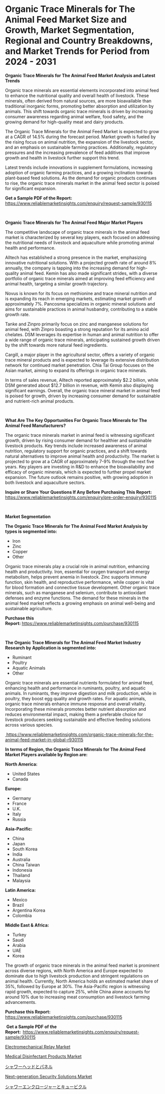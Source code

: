<p><h1>Organic Trace Minerals for The Animal Feed Market Size and Growth, Market Segmentation, Regional and Country Breakdowns, and Market Trends for Period from 2024 -  2031</h1></p><p><strong>Organic Trace Minerals for The Animal Feed Market Analysis and Latest Trends</strong></p>
<p><p>Organic trace minerals are essential elements incorporated into animal feed to enhance the nutritional quality and overall health of livestock. These minerals, often derived from natural sources, are more bioavailable than traditional inorganic forms, promoting better absorption and utilization by animals. This shift towards organic trace minerals is driven by increasing consumer awareness regarding animal welfare, food safety, and the growing demand for high-quality meat and dairy products.</p><p>The Organic Trace Minerals for the Animal Feed Market is expected to grow at a CAGR of 14.5% during the forecast period. Market growth is fueled by the rising focus on animal nutrition, the expansion of the livestock sector, and an emphasis on sustainable farming practices. Additionally, regulatory pressures and the increasing prevalence of feed additives that improve growth and health in livestock further support this trend.</p><p>Latest trends include innovations in supplement formulations, increasing adoption of organic farming practices, and a growing inclination towards plant-based feed solutions. As the demand for organic products continues to rise, the organic trace minerals market in the animal feed sector is poised for significant expansion.</p></p>
<p><strong>Get a Sample PDF of the Report:&nbsp;</strong> <a href="https://www.reliablemarketinsights.com/enquiry/request-sample/930115">https://www.reliablemarketinsights.com/enquiry/request-sample/930115</a></p>
<p>&nbsp;</p>
<p><strong>Organic Trace Minerals for The Animal Feed Major Market Players</strong></p>
<p><p>The competitive landscape of organic trace minerals in the animal feed market is characterized by several key players, each focused on addressing the nutritional needs of livestock and aquaculture while promoting animal health and performance.</p><p>Alltech has established a strong presence in the market, emphasizing innovative nutritional solutions. With a projected growth rate of around 8% annually, the company is tapping into the increasing demand for high-quality animal feed. Kemin has also made significant strides, with a diverse portfolio of organic trace minerals aimed at improving feed efficiency and animal health, targeting a similar growth trajectory.</p><p>Novus is known for its focus on methionine and trace mineral nutrition and is expanding its reach in emerging markets, estimating market growth of approximately 7%. Pancosma specializes in organic mineral solutions and aims for sustainable practices in animal husbandry, contributing to a stable growth rate.</p><p>Tanke and Zinpro primarily focus on zinc and manganese solutions for animal feed, with Zinpro boasting a strong reputation for its amino acid chelates. DSM leverages its expertise in human and animal nutrition to offer a wide range of organic trace minerals, anticipating sustained growth driven by the shift towards more natural feed ingredients.</p><p>Cargill, a major player in the agricultural sector, offers a variety of organic trace mineral products and is expected to leverage its extensive distribution network for continued market penetration. Chia Tai Group focuses on the Asian market, aiming to expand its offerings in organic trace minerals.</p><p>In terms of sales revenue, Alltech reported approximately $2.2 billion, while DSM generated about $12.7 billion in revenue, with Kemin also displaying significant earnings. Overall, the organic trace mineral market in animal feed is poised for growth, driven by increasing consumer demand for sustainable and nutrient-rich animal products.</p></p>
<p>&nbsp;</p>
<p><strong>What Are The Key Opportunities For Organic Trace Minerals for The Animal Feed Manufacturers?</strong></p>
<p><p>The organic trace minerals market in animal feed is witnessing significant growth, driven by rising consumer demand for healthier and sustainable livestock products. Key trends include increased awareness of animal nutrition, regulatory support for organic practices, and a shift towards natural alternatives to improve animal health and productivity. The market is projected to grow at a CAGR of approximately 7-9% through the next five years. Key players are investing in R&D to enhance the bioavailability and efficacy of organic minerals, which is expected to further propel market expansion. The future outlook remains positive, with growing adoption in both livestock and aquaculture sectors.</p></p>
<p><strong>Inquire or Share Your Questions If Any Before Purchasing This Report:</strong> <a href="https://www.reliablemarketinsights.com/enquiry/pre-order-enquiry/930115">https://www.reliablemarketinsights.com/enquiry/pre-order-enquiry/930115</a></p>
<p>&nbsp;</p>
<p><strong>Market Segmentation</strong></p>
<p><strong>The Organic Trace Minerals for The Animal Feed Market Analysis by types is segmented into:</strong></p>
<p><ul><li>Iron</li><li>Zinc</li><li>Copper</li><li>Other</li></ul></p>
<p><p>Organic trace minerals play a crucial role in animal nutrition, enhancing health and productivity. Iron, essential for oxygen transport and energy metabolism, helps prevent anemia in livestock. Zinc supports immune function, skin health, and reproductive performance, while copper is vital for blood formation and connective tissue development. Other organic trace minerals, such as manganese and selenium, contribute to antioxidant defenses and enzyme functions. The demand for these minerals in the animal feed market reflects a growing emphasis on animal well-being and sustainable agriculture.</p></p>
<p><strong>Purchase this Report:&nbsp;</strong><a href="https://www.reliablemarketinsights.com/purchase/930115">https://www.reliablemarketinsights.com/purchase/930115</a></p>
<p>&nbsp;</p>
<p><strong>The Organic Trace Minerals for The Animal Feed Market Industry Research by Application is segmented into:</strong></p>
<p><ul><li>Ruminant</li><li>Poultry</li><li>Aquatic Animals</li><li>Other</li></ul></p>
<p><p>Organic trace minerals are essential nutrients formulated for animal feed, enhancing health and performance in ruminants, poultry, and aquatic animals. In ruminants, they improve digestion and milk production, while in poultry, they boost egg quality and growth rates. For aquatic animals, organic trace minerals enhance immune response and overall vitality. Incorporating these minerals promotes better nutrient absorption and reduces environmental impact, making them a preferable choice for livestock producers seeking sustainable and effective feeding solutions across various species.</p></p>
<p><a href="https://www.reliablemarketinsights.com/organic-trace-minerals-for-the-animal-feed-market-in-global-r930115">&nbsp;https://www.reliablemarketinsights.com/organic-trace-minerals-for-the-animal-feed-market-in-global-r930115</a></p>
<p><strong>In terms of Region, the Organic Trace Minerals for The Animal Feed Market Players available by Region are:</strong></p>
<p>
    <p> <strong> North America: </strong>
        <ul>
            <li>United States</li>
            <li>Canada</li>
        </ul>
        </p> 
    <p> <strong> Europe: </strong>
        <ul>
            <li>Germany</li>
            <li>France</li>
            <li>U.K.</li>
            <li>Italy</li>
            <li>Russia</li>
        </ul>
        </p> 
    <p> <strong> Asia-Pacific: </strong>
        <ul>
            <li>China</li>
            <li>Japan</li>
            <li>South Korea</li>
            <li>India</li>
            <li>Australia</li>
            <li>China Taiwan</li>
            <li>Indonesia</li>
            <li>Thailand</li>
            <li>Malaysia</li>
        </ul>
        </p> 
    <p> <strong> Latin America: </strong>
        <ul>
            <li>Mexico</li>
            <li>Brazil</li>
            <li>Argentina Korea</li>
            <li>Colombia</li>
        </ul>
        </p> 
    <p> <strong> Middle East & Africa: </strong>
        <ul>
            <li>Turkey</li>
            <li>Saudi</li>
            <li>Arabia</li>
            <li>UAE</li>
            <li>Korea</li>
        </ul>
    </p>
    </p>
<p><p>The growth of organic trace minerals in the animal feed market is prominent across diverse regions, with North America and Europe expected to dominate due to high livestock production and stringent regulations on animal health. Currently, North America holds an estimated market share of 35%, followed by Europe at 30%. The Asia-Pacific region is witnessing rapid growth, expected to capture 25%, while China alone accounts for around 10% due to increasing meat consumption and livestock farming advancements.</p></p>
<p><strong>Purchase this Report: </strong><a href="https://www.reliablemarketinsights.com/purchase/930115">https://www.reliablemarketinsights.com/purchase/930115</a></p>
<p>&nbsp;<strong>Get a Sample PDF of the Report:&nbsp;&nbsp;</strong><a href="https://www.reliablemarketinsights.com/enquiry/request-sample/930115">https://www.reliablemarketinsights.com/enquiry/request-sample/930115</a></p>
<p><strong></strong></p>
<p><p><a href="https://medium.com/@faith.reidt5556/the-electromechanical-relay-market-has-experienced-impressive-growth-in-recent-years-expanding-068128177402">Electromechanical Relay Market</a></p><p><a href="https://www.linkedin.com/pulse/medical-disinfectant-products-market-global-insights-sales-dwrce?trackingId=5b5Na56ISHa3xR5%2FgBMy8g%3D%3D">Medical Disinfectant Products Market</a></p><p><a href="https://medium.com/@lavonnedefsmc/showerhead-and-panel-market-%E3%81%AF-%E3%82%B3%E3%82%B9%E3%83%88%E7%AE%A1%E7%90%86%E3%81%A8%E5%8A%B9%E7%8E%87%E5%90%91%E4%B8%8A%E3%82%92%E5%84%AA%E5%85%88%E3%81%97%E3%81%BE%E3%81%99-%E3%81%95%E3%82%89%E3%81%AB-%E5%A0%B1%E5%91%8A%E6%9B%B8%E3%81%AF%E5%B8%82%E5%A0%B4%E3%81%AE%E9%9C%80%E8%A6%81%E9%9D%A2%E3%81%A8%E4%BE%9B%E7%B5%A6%E9%9D%A2%E3%81%AE%E4%B8%A1%E6%96%B9%E3%82%92%E3%82%AB%E3%83%90%E3%83%BC%E3%81%97%E3%81%A6%E3%81%84%E3%81%BE%E3%81%99-showerhead-and-f72798230896">シャワーヘッドとパネル</a></p><p><a href="https://issuu.com/reportprime-2/docs/next-generation-security-solutions-_0aaf7d1acbc438">Next-generation Security Solutions Market</a></p><p><a href="https://medium.com/@lavonnedefsmc/%E7%8F%BE%E5%9C%A8%E3%81%A8%E4%BB%8A%E5%BE%8C%E3%81%AE%E3%82%B7%E3%83%A3%E3%83%AF%E3%83%BC%E3%82%A8%E3%83%B3%E3%82%AF%E3%83%AD%E3%83%BC%E3%82%B8%E3%83%A3%E3%83%BC%E3%81%8A%E3%82%88%E3%81%B3%E3%82%AD%E3%83%A5%E3%83%BC%E3%83%93%E3%82%AF%E3%83%AB%E5%B8%82%E5%A0%B4%E3%81%AE%E8%A6%8B%E9%80%9A%E3%81%97%E3%81%AF%E3%81%A9%E3%81%86%E3%81%AA%E3%81%A3%E3%81%A6%E3%81%84%E3%81%BE%E3%81%99%E3%81%8B-%E5%B8%82%E5%A0%B4%E5%88%86%E6%9E%90%E3%81%A8%E4%BB%8A%E5%BE%8C%E3%81%AE%E6%96%B9%E5%90%91%E6%80%A7-2024%E5%B9%B4-2031%E5%B9%B4-3771a50d6a9a">シャワーエンクロージャーとキュービクル</a></p></p>